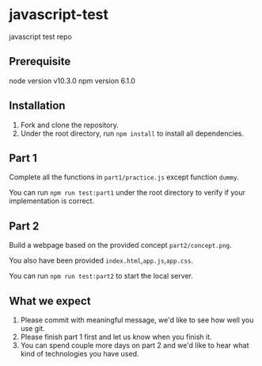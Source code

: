 # javascript-test

javascript test repo

## Prerequisite

node version v10.3.0
npm version 6.1.0

## Installation

1. Fork and clone the repository.
2. Under the root directory, run ```npm install``` to install all dependencies.

## Part 1

Complete all the functions in ```part1/practice.js``` except function ```dummy```.

You can run ```npm run test:part1``` under the root directory to verify if your implementation is correct.

## Part 2

Build a webpage based on the provided concept ```part2/concept.png```.

You also have been provided ```index.html```,```app.js```,```app.css```.

You can run ```npm run test:part2``` to start the local server.

## What we expect

1. Please commit with meaningful message, we'd like to see how well you use git.
2. Please finish part 1 first and let us know when you finish it.
3. You can spend couple more days on part 2 and we'd like to hear what kind of technologies you have used.

